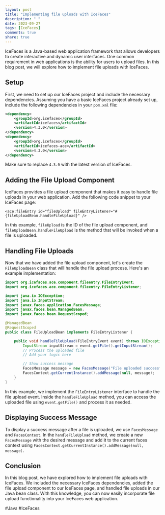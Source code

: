 ```yaml
---
layout: post
title: "Implementing file uploads with IceFaces"
description: " "
date: 2023-09-27
tags: [IceFaces]
comments: true
share: true
---
```


IceFaces is a Java-based web application framework that allows developers to create interactive and dynamic user interfaces. One common requirement in web applications is the ability for users to upload files. In this blog post, we will explore how to implement file uploads with IceFaces.

## Setup

First, we need to set up our IceFaces project and include the necessary dependencies. Assuming you have a basic IceFaces project already set up, include the following dependencies in your `pom.xml` file:

```xml
<dependency>
    <groupId>org.icefaces</groupId>
    <artifactId>icefaces</artifactId>
    <version>4.3.0</version>
</dependency>
<dependency>
    <groupId>org.icefaces</groupId>
    <artifactId>icefaces-ace</artifactId>
    <version>4.3.0</version>
</dependency>
```

Make sure to replace `4.3.0` with the latest version of IceFaces.

## Adding the File Upload Component

IceFaces provides a file upload component that makes it easy to handle file uploads in your web application. Add the following code snippet to your IceFaces page:

```xhtml
<ace:fileEntry id="fileUpload" fileEntryListener="#{fileUploadBean.handleFileUpload}" />
```

In this example, `fileUpload` is the ID of the file upload component, and `fileUploadBean.handleFileUpload` is the method that will be invoked when a file is uploaded.

## Handling File Uploads

Now that we have added the file upload component, let's create the `FileUploadBean` class that will handle the file upload process. Here's an example implementation:

```java
import org.icefaces.ace.component.fileentry.FileEntryEvent;
import org.icefaces.ace.component.fileentry.FileEntryListener;

import java.io.IOException;
import java.io.InputStream;
import javax.faces.application.FacesMessage;
import javax.faces.bean.ManagedBean;
import javax.faces.bean.RequestScoped;

@ManagedBean
@RequestScoped
public class FileUploadBean implements FileEntryListener {

    public void handleFileUpload(FileEntryEvent event) throws IOException {
        InputStream inputStream = event.getFile().getInputStream();
        // Process the uploaded file
        // Add your logic here

        // Show success message
        FacesMessage message = new FacesMessage("File uploaded successfully!");
        FacesContext.getCurrentInstance().addMessage(null, message);
    }
}
```

In this example, we implement the `FileEntryListener` interface to handle the file upload event. Inside the `handleFileUpload` method, you can access the uploaded file using `event.getFile()` and process it as needed.

## Displaying Success Message

To display a success message after a file is uploaded, we use `FacesMessage` and `FacesContext`. In the `handleFileUpload` method, we create a new `FacesMessage` with the desired message and add it to the current faces context using `FacesContext.getCurrentInstance().addMessage(null, message)`.

## Conclusion

In this blog post, we have explored how to implement file uploads with IceFaces. We included the necessary IceFaces dependencies, added the file upload component to our IceFaces page, and handled file uploads in our Java bean class. With this knowledge, you can now easily incorporate file upload functionality into your IceFaces web application.

#Java #IceFaces